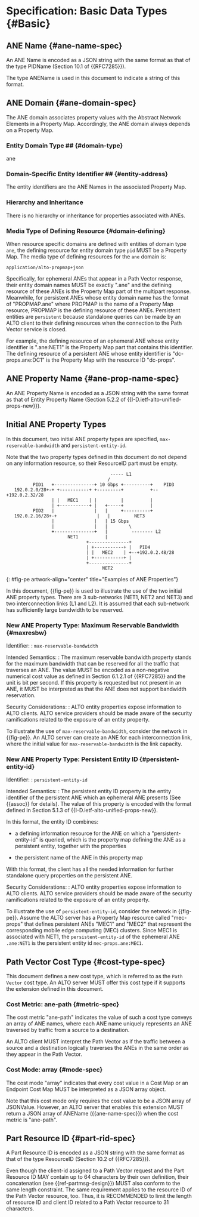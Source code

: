 # Specification: Basic Data Types {#Basic}

## ANE Name {#ane-name-spec}

An ANE Name is encoded as a JSON string with the same format as that of the type
PIDName (Section 10.1 of {{RFC7285}}).

The type ANEName is used in this document to indicate a string of this
format.

## ANE Domain {#ane-domain-spec}

The ANE domain associates property values with the Abstract Network Elements in
a Property Map. Accordingly, the ANE domain always depends on a Property Map.

### Entity Domain Type ## {#domain-type}

ane

### Domain-Specific Entity Identifier ## {#entity-address}

The entity identifiers are the ANE Names in the associated Property Map.

### Hierarchy and Inheritance

There is no hierarchy or inheritance for properties associated with ANEs.

### Media Type of Defining Resource {#domain-defining}

When resource specific domains are defined with entities of domain type `ane`,
the defining resource for entity domain type `pid` MUST be a Property Map. The
media type of defining resources for the `ane` domain is:

    application/alto-propmap+json

Specifically, for ephemeral ANEs that appear in a Path Vector response, their
entity domain names MUST be exactly ".ane" and the defining resource of these
ANEs is the Property Map part of the multipart response. Meanwhile, for
persistent ANEs whose entity domain name has the format of "PROPMAP.ane" where
PROPMAP is the name of a Property Map resource, PROPMAP is the defining resource
of these ANEs. Persistent entities are `persistent` because standalone queries
can be made by an ALTO client to their defining resources when the connection to
the Path Vector service is closed.

For example, the defining resource of an ephemeral ANE whose entity identifier
is ".ane:NET1" is the Property Map part that contains this identifier. The
defining resource of a persistent ANE whose entity identifier is
"dc-props.ane:DC1" is the Property Map with the resource ID "dc-props".


## ANE Property Name {#ane-prop-name-spec}

An ANE Property Name is encoded as a JSON string with the same format as that of
Entity Property Name (Section 5.2.2 of {{I-D.ietf-alto-unified-props-new}}).

## Initial ANE Property Types

In this document, two initial ANE property types are specified,
`max-reservable-bandwidth` and `persistent-entity-id`.

Note that the two property types defined in this document do not depend on any
information resource, so their ResourceID part must be empty.

~~~~~~~~~~ drawing
                                       ----- L1
                                      /
          PID1   +---------------+ 10 Gbps +----------+    PID3
   192.0.2.0/28+-+ +-----------+ +---------+          +--+192.0.2.32/28
                 | |   MEC1    | |         |          |
                 | +-----------+ |   +-----+          |
          PID2   |               |   |     +----------+
   192.0.2.16/28+-+               |   |         NET3
                 |               |   | 15 Gbps
                 |               |   |        \
                 +---------------+   |         -------- L2
                       NET1          |
                              +---------------+
                              | +-----------+ |   PID4
                              | |   MEC2    | +--+192.0.2.48/28
                              | +-----------+ |
                              +---------------+
                                    NET2
~~~~~~~~~~
{: #fig-pe artwork-align="center" title="Examples of ANE Properties"}

In this document, {{fig-pe}} is used to illustrate the use of the two initial
ANE property types. There are 3 sub-networks (NET1, NET2 and NET3) and two
interconnection links (L1 and L2). It is assumed that each sub-network has
sufficiently large bandwidth to be reserved.

### New ANE Property Type: Maximum Reservable Bandwidth {#maxresbw}

Identifier:
: `max-reservable-bandwidth`

Intended Semantics:
: The maximum reservable bandwidth property stands for the maximum bandwidth
  that can be reserved for all the traffic that traverses an ANE. The value MUST
  be encoded as a non-negative numerical cost value as defined in Section
  6.1.2.1 of {{RFC7285}} and the unit is bit per second. If this property is
  requested but not present in an ANE, it MUST be interpreted as that the ANE
  does not support bandwidth reservation.

Security Considerations:
: ALTO entity properties expose information to ALTO clients. ALTO service
  providers should be made aware of the security ramifications related to the
  exposure of an entity property.

To illustrate the use of `max-reservable-bandwidth`, consider the network in
{{fig-pe}}. An ALTO server can create an ANE for each interconnection link,
where the initial value for `max-reservable-bandwidth` is the link capacity.

### New ANE Property Type: Persistent Entity ID {#persistent-entity-id}

Identifier:
: `persistent-entity-id`

Intended Semantics:
: The persistent entity ID property is the entity identifier of the persistent
  ANE which an ephemeral ANE presents (See {{assoc}} for details). The value of
  this property is encoded with the format defined in Section 5.1.3 of
  {{I-D.ietf-alto-unified-props-new}}.

  In this format, the entity ID combines:

  - a defining information resource for the ANE on which a
    "persistent-entity-id" is queried, which is the property map defining the
    ANE as a persistent entity, together with the properties

  - the persistent name of the ANE in this property map

  With this format, the client has all the needed information for further
  standalone query properties on the persistent ANE.

Security Considerations:
: ALTO entity properties expose information to ALTO clients. ALTO service
  providers should be made aware of the security ramifications related to the
  exposure of an entity property.

To illustrate the use of `persistent-entity-id`, consider the network in
{{fig-pe}}. Assume the ALTO server has a Property Map resource called
"mec-props" that defines persistent ANEs "MEC1" and "MEC2" that represent the
corresponding mobile edge computing (MEC) clusters. Since MEC1 is associated
with NET1, the `persistent-entity-id` of the ephemeral ANE `.ane:NET1` is the
persistent entity id `mec-props.ane:MEC1`.

## Path Vector Cost Type {#cost-type-spec}

This document defines a new cost type, which is referred to as the `Path Vector`
cost type. An ALTO server MUST offer this cost type if it supports the extension
defined in this document.

### Cost Metric: ane-path {#metric-spec}

The cost metric "ane-path" indicates the value of such a cost type conveys an
array of ANE names, where each ANE name uniquely represents an ANE traversed by
traffic from a source to a destination.

An ALTO client MUST interpret the Path Vector as if the traffic between a source
and a destination logically traverses the ANEs in the same order as they appear
in the Path Vector.

### Cost Mode: array {#mode-spec}

The cost mode "array" indicates that every cost value in a Cost Map or an
Endpoint Cost Map MUST be interpreted as a JSON array object.

Note that this cost mode only requires the cost value to be a JSON array of
JSONValue. However, an ALTO server that enables this extension MUST return a
JSON array of ANEName ({{ane-name-spec}}) when the cost metric is
"ane-path".

## Part Resource ID {#part-rid-spec}

A Part Resource ID is encoded as a JSON string with the same format as that of the
type ResourceID (Section 10.2 of {{RFC7285}}).

Even though the client-id assigned to a Path Vector request and the Part
Resource ID MAY contain up to 64 characters by their own definition, their
concatenation (see {{ref-partmsg-design}}) MUST also conform to the same length
constraint. The same requirement applies to the resource ID of the Path Vector
resource, too. Thus, it is RECOMMENDED to limit the length of resource ID and
client ID related to a Path Vector resource to 31 characters.
